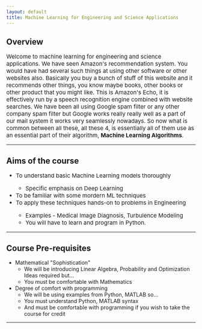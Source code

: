 ```yaml
---
layout: default
title: Machine Learning for Engineering and Science Applications
---
```


## Overview

<p style="font-size: 15px; text-align: justified;"> Welcome to machine learning for engineering and science applications. We have seen Amazon's recommendation system. You would have had several such things at using other software or other websites also. Basically you buy a bunch of stuff of this website and it recommends other things, you know maybe books, other books or other product that you might like. This is Amazon's Echo, it is effectively run by a speech recognition engine combined with website searches. We have been all using Google spam filter or any other company spam filter but Google works really really well as a part of our mail system it works very seamlessly nowadays. So now what is common between all these, all these 4, is essentially all of them use as an essential part of their algorithm, <b>Machine Learning Algorithms</b>.</p>

---

## Aims of the course

<div style="font-size: 15px;">
  <ul>
    <li>To understand basic Machine Learning models thoroughly</li>
    <ul>
  <li>Specific emphasis on Deep Learning</li>
    </ul>
  <li>To be familiar with some mordern ML techniques</li>
    <li>To apply these techniques hands-on to problems in Engineering</li>
    <ul>
  <li>Examples - Medical Image Diagnosis, Turbulence Modeling</li>
  <li>You will have to learn and program in Python.</li>
  </ul>
    
  </div>
  
---

## Course Pre-requisites
- Mathematical "Sophistication"
  - We will be introducing Linear Algebra, Probability and Optimization Ideas required but...
  - You must be comfortable with Mathematics
- Degree of comfort with programming
  - We will be using examples from Python, MATLAB so...
  - You must understand Python, MATLAB syntax
  - And must be comfortable with programming if you wish to take the course for credit
 
 ---


